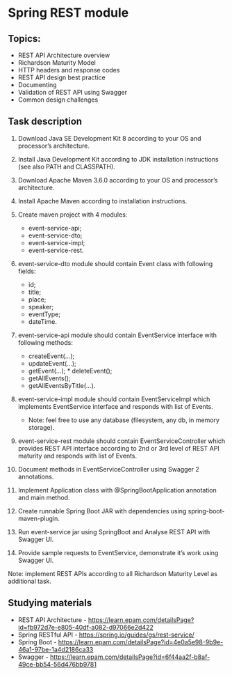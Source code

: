 # Spring REST module

## Topics: 

- REST API Architecture overview
- Richardson Maturity Model
- HTTP headers and response codes
- REST API design best practice
- Documenting
- Validation of REST API using Swagger
- Common design challenges

## Task description

1.  Download Java SE Development Kit 8 according to your OS and processor’s architecture.

2. Install Java Development Kit according to JDK installation instructions (see also PATH and CLASSPATH).

3. Download Apache Maven 3.6.0 according to your OS and processor’s architecture.

4. Install Apache Maven according to installation instructions.

5. Create maven project with 4 modules:
    - event-service-api;
    - event-service-dto; 
    - event-service-impl; 
    - event-service-rest.
6. event-service-dto module should contain Event class with following fields:
    - id;
    - title;
    - place;
    - speaker;
    - eventType;
    - dateTime.
7. event-service-api module should contain EventService interface with following methods:
    - createEvent(…);
    - updateEvent(…);
    - getEvent(…); * deleteEvent();
    - getAllEvents();
    - getAllEventsByTitle(…).
8. event-service-impl module should contain EventServiceImpl which implements EventService interface and responds with list of Events.
    - Note: feel free to use any database (filesystem, any db, in memory storage).
9. event-service-rest module should contain EventServiceController which provides REST API interface according to 2nd or 3rd level of REST API maturity and responds with list of Events.

10. Document methods in EventServiceController using Swagger 2 annotations.

11. Implement Application class with @SpringBootApplication annotation and main method.

12. Create runnable Spring Boot JAR with dependencies using spring-boot-maven-plugin.

13. Run event-service jar using SpringBoot and Analyse REST API with Swagger UI.

14. Provide sample requests to EventService, demonstrate it’s work using Swagger UI.

Note: implement REST APIs according to all Richardson Maturity Level as additional task.

## Studying materials

- REST API Architecture - https://learn.epam.com/detailsPage?id=fb972d7e-e805-40df-a082-d97066e2d422
- Spring RESTful API - https://spring.io/guides/gs/rest-service/
- Spring Boot - https://learn.epam.com/detailsPage?id=4e0a5e98-9b9e-46a1-97be-1a4d2186ca33
- Swagger - https://learn.epam.com/detailsPage?id=6f44aa2f-b8af-49ce-bb54-56d476bb9781
